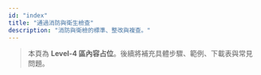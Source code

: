```yaml
---
id: "index"
title: "通過消防與衛生檢查"
description: "消防與衛檢的標準、整改與複查。"
---
```


> 本頁為 **Level-4 區內容占位**。後續將補充具體步驟、範例、下載表與常見問題。

